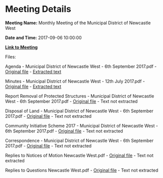 # Meeting Details

**Meeting Name:** Monthly Meeting of the Municipal District of Newcastle West

**Date and Time:** 2017-09-06 10:00:00

**[Link to Meeting](https://www.limerick.ie/council/whats-on/monthly-meeting-municipal-district-newcastle-west-3)**

Files: 

Agenda - Municipal District of Newcastle West - 6th September 2017.pdf - [Original file](https://www.limerick.ie/sites/default/files/media/documents/2017-09/00%202017-09-06%20Agenda.pdf) - [Extracted text](./Agenda%C2%A0-%20Municipal%20District%20of%20Newcastle%20West%20-%206th%20September%202017.md)

Minutes - Municipal District of Newcastle West - 12th July 2017.pdf - [Original file](https://www.limerick.ie/sites/default/files/media/documents/2017-09/01%20%202017-07-12%20Minutes%20July.pdf) - [Extracted text](./Minutes%C2%A0-%20Municipal%20District%20of%20Newcastle%20West%20-%2012th%20July%202017.md)

Report Removal of Protected Structures - Municipal District of Newcastle West - 6th September 2017.pdf - [Original file](https://www.limerick.ie/sites/default/files/media/documents/2017-09/02%202017-09-2016%20Report%20Removal%20of%20Protected%20Structures.pdf) - Text not extracted

Disposal of Land - Municipal District of Newcastle West - 6th September 2017.pdf - [Original file](https://www.limerick.ie/sites/default/files/media/documents/2017-09/03%202017-09-06%20Reports%20Disposal%20of%20Land.pdf) - Text not extracted

Community Initiative Scheme 2017 - Municipal District of Newcastle West - 6th September 2017.pdf - [Original file](https://www.limerick.ie/sites/default/files/media/documents/2017-09/05%202017-09-06%20Report%20Community%20Initiative%20Scheme%202017.pdf) - Text not extracted

Correspondence - Municipal District of Newcastle West - 6th September 2017.pdf - [Original file](https://www.limerick.ie/sites/default/files/media/documents/2017-09/18%202017-09-06%20Correspondence.pdf) - Text not extracted

Replies to Notices of Motion Newcastle West.pdf - [Original file](https://www.limerick.ie/sites/default/files/media/documents/2017-09/Replies%20to%20Notices%20of%20Motion%20Newcastle%20West.pdf) - Text not extracted

Replies to Questions Newcastle West.pdf - [Original file](https://www.limerick.ie/sites/default/files/media/documents/2017-09/Replies%20to%20Questions%20Newcastle%20West.pdf) - Text not extracted

